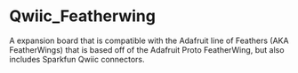 # Qwiic_Featherwing
A expansion board that is compatible with the Adafruit line of Feathers (AKA FeatherWings) that is based off of the Adafruit Proto FeatherWing, but also includes Sparkfun Qwiic connectors.
